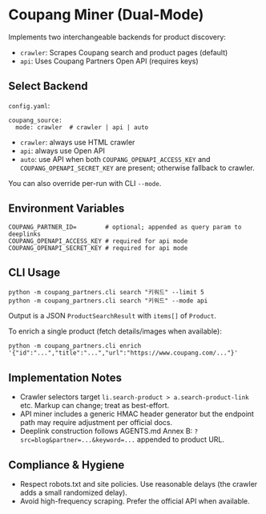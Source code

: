 # Coupang Miner (Dual-Mode)

Implements two interchangeable backends for product discovery:

- `crawler`: Scrapes Coupang search and product pages (default)
- `api`: Uses Coupang Partners Open API (requires keys)

## Select Backend

`config.yaml`:

```
coupang_source:
  mode: crawler  # crawler | api | auto
```

- `crawler`: always use HTML crawler
- `api`: always use Open API
- `auto`: use API when both `COUPANG_OPENAPI_ACCESS_KEY` and `COUPANG_OPENAPI_SECRET_KEY` are present; otherwise fallback to crawler.

You can also override per-run with CLI `--mode`.

## Environment Variables

```
COUPANG_PARTNER_ID=        # optional; appended as query param to deeplinks
COUPANG_OPENAPI_ACCESS_KEY # required for api mode
COUPANG_OPENAPI_SECRET_KEY # required for api mode
```

## CLI Usage

```
python -m coupang_partners.cli search "키워드" --limit 5
python -m coupang_partners.cli search "키워드" --mode api
```

Output is a JSON `ProductSearchResult` with `items[]` of `Product`.

To enrich a single product (fetch details/images when available):

```
python -m coupang_partners.cli enrich '{"id":"...","title":"...","url":"https://www.coupang.com/..."}'
```

## Implementation Notes

- Crawler selectors target `li.search-product > a.search-product-link` etc. Markup can change; treat as best-effort.
- API miner includes a generic HMAC header generator but the endpoint path may require adjustment per official docs.
- Deeplink construction follows AGENTS.md Annex B: `?src=blog&partner=...&keyword=...` appended to product URL.

## Compliance & Hygiene

- Respect robots.txt and site policies. Use reasonable delays (the crawler adds a small randomized delay).
- Avoid high-frequency scraping. Prefer the official API when available.

